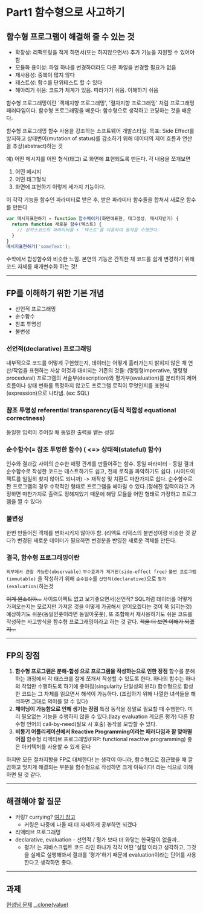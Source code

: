 # Part1 함수형으로 사고하기

## 함수형 프로그램이 해결해 줄 수 있는 것

- 확장성: 리팩토링을 적게 하면서(또는 하지않으면서) 추가 기능을 지원할 수 있어야 함
- 모듈화 용이성: 파일 하나를 변경하더라도 다른 파일을 변경할 필요가 없음
- 재사용성: 중복이 많지 않다
- 테스트성: 함수를 단위테스트 할 수 있다
- 헤아리기 쉬움: 코드가 체계가 있음. 따라가기 쉬움. 이해하기 쉬움

함수형 프로그래밍이란 '객체지향 프로그래밍', '절차지향 프로그래밍' 처럼 프로그래밍 패러다임이다.
함수형 프로그래밍을 배운다: 함수형으로 생각하고 코딩하는 것을 배운다.

함수형 프로그래밍
함수 사용을 강조하는 소프트웨어 개발스타일.
목표: Side Effect를 방지하고 상태변이(mutation of status)를 감소하기 위해 데이터의 제어 흐름과 연산을 추상(abstract)하는 것

예) 어떤 메시지를 어떤 형식(태그) 로 화면에 표현되도록 만든다.
각 내용을 쪼개보면

1. 어떤 메시지
2. 어떤 태그형식
3. 화면에 표현하기
이렇게 세가지 기능이다.

이 각각 기능을 함수인 파라미터로 받은 후, 받은 파라미터 함수들을 합쳐서 새로운 함수를 만든다

```javascript
var 메시지표현하기 = function 함수메이커(화면에표현, 태그생성, 메시지받기) {
  return function 새로운 함수(텍스트) {
    // 상위스코프의 파라미터들 + '텍스트'를 이용하여 동작을 수행한다.
  }
}
메시지표현하기('someText');
```

수학에서 합성함수와 비슷한 느낌.
본연의 기능은 간직한 채 코드를 쉽게 변경하기 위해 코드 자체를 매개변수화 하는 것!

---

## FP를 이해하기 위한 기본 개념

- 선언적 프로그래밍
- 순수함수
- 참조 투명성
- 불변성

### 선언적(declarative) 프로그래밍

내부적으로 코드를 어떻게 구현했는지, 데이터는 어떻게 흘러가는지 밝히지 않은 채 연산/작업을 표현하는 사상
  이것과 대비되는 기존의 것들: (명령형imperative, 명령형procedural)
프로그램의 서술부(description)와 평가부(evaluation)를 분리하여 제어 흐름이나 상태 변화를 특정하지 않고도 프로그램 로직이 무엇인지를 표현식(expression)으로 나타냄. (ex: SQL)

### 챰조 투명성 referential transparency(등식 적합성 equational correctness)

동일한 입력이 주어질 때 동일한 출력을 뱉는 성질

### 순수함수(= 참조 투명한 함수) ( <=> 상태적(stateful) 함수)

인수와 결과값 사이의 순수한 매핑 관계를 만들어주는 함수. 동일 파라미터 - 동일 결과
순수함수로 작성한 코드는 테스트하기도 쉽고, 전체 로직을 파악하기도 쉽다. (사이드이펙트를 일일히 찾지 않아도 되니까) -> 재작성 및 치환도 마찬가지로 쉽다.
순수함수로 짠 프로그램의 경우 수학적인 형태로 프로그램을 헤아릴 수 있다.(정해진 입력이라고 가정하면 마찬가지로 출력도 정해져있기 때문에 해당 모듈을 어떤 형태로 가정하고 프로그램을 짤 수 있다)

### 불변성

한번 만들어진 객체를 변화시키지 않아야 함. (리액트 리덕스의 불변성이랑 비슷한 것 같다?)
변경된 새로운 데이터가 필요하면 변경분을 반영한 새로운 객체를 만든다.

### 결국, 함수형 프로그래밍이란

`외부에서 관찰 가능한(observable)` `부수효과가 제거된(side-effect free)` `불변 프로그램(immutable)` 을 작성하기 위해 `순수함수`를 `선언적(declarative)`으로 `평가(evaluation)`하는것

~~이게 뭔소리야...~~
사이드이펙트 없고 보기좋으면서(선언적? SQL처럼 데이터를 어떻게 가져오는지는 모르지만 가져온 것을 어떻게 가공해서 얻어오겠다는 것이 쭉 읽히는것) 예상하기도 쉬운(동일인풋이라면 동일아웃풋), 또 조합해서 재사용하기도 쉬운 코드를 작성하는 사고방식을 함수형 프로그래밍이라고 하는 것 같다. ~~책을 더 보면 이해가 되겠지...~~

---

## FP의 장점

1. **함수형 프로그램은 분해-합성 으로 프로그램을 작성하는으로 인한 장점**
함수를 분해하는 과정에서 각 태스크를 잘게 쪼개서 작성할 수 있도록 한다. 하나의 함수는 하나의 작업만 수행하도록 하기에 좋아짐(singularity 단일성의 원리)
함수형으로 합성한 코드는 그 자체를 읽으면서 해석이 가능하다. (조립하기 위해 나열한 녀석들을 해석하면 그대로 의미를 알 수 있다)
2. **체이닝이 가능함으로 인해 생기는 장점**
특정 동작을 정말로 필요할 때 수행한다. 미리 필요없는 기능을 수행하지 않을 수 있다.(lazy evaluation 게으른 평가)
다른 함수형 언어의 call-by-need(필요 시 호출) 동작을 모방할 수 있다.
3. **비동기 어플리케이션에서 Reactive Programming이라는 패러다임과 잘 맞아떨어짐**
함수형 리액티브 프로그래밍(FRP: functional reactive programming) 좋은 아키텍처를 사용할 수 있게 된다

하지만 모든 절차지향을 FP로 대체한다! 는 생각이 아니라, 함수형으로 접근했을 때 깔끔하고 멋지게 해결되는 부분을 함수형으로 작성하면 크게 이득이다! 라는 식으로 이해하면 될 것 같다.

---

## 해결해야 할 질문

- 커링? currying? [여기 참고](https://edykim.com/ko/post/writing-a-curling-currying-function-in-javascript/)
  - 커링은 나중에 나올 때 더 자세하게 공부하면 되겠다
- 리액티브 프로그래밍
- declarative, evaluation -  선언적 / 평가 보다 더 와닿는 한국말이 없을까..
  - 평가! 는 자바스크립트 코드 라인 하나가 각각 어떤 '실험'이라고 생각하고, 그것을 실제로 실행해봐서 결과를 '평가'하기 때문에 evaluation이라는 단어를 사용한다고 생각하면 좋다.

---

## 과제

[현섭님 문제](https://github.com/gdg-korea-webtech/fp-study/blob/master/Chapter1/HyunSeob.md)
[_.clone(value)](https://lodash.com/docs/4.17.11#clone)
